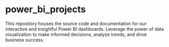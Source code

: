 # power_bi_projects
This repository houses the source code and documentation for our interactive and insightful Power BI dashboards. Leverage the power of data visualization to make informed decisions, analyze trends, and drive business success.
